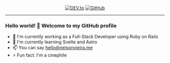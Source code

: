 <div align="center">
    <a href="https://dev.to/nelson-vieira" target="_blank"><img alt="DEV.to" src="https://img.shields.io/badge/-DEV.to-000000?style=round-square&logo=DEV.to"></a>
    <a href="https://github.com/nelson-vieira" target="_blank"><img alt="GitHub" src="https://img.shields.io/badge/-@nelson--vieira-000000?style=round-square&logo=GitHub"></a>
</div>

---

### Hello world! 👋 Welcome to my GitHub profile

- 🔭 I'm currently working as a Full-Stack Developer using Ruby on Rails
- 🌱 I'm currently learning Svelte and Astro
- 📫 You can say hello@nelsonvieira.me
- ⚡ Fun fact: I'm a cinephile

<!--
Visit my [website](https://nelsonvieira.me/) for more information about me 😃
-->
